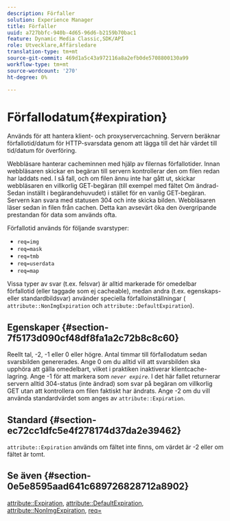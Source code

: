 ```yaml
---
description: Förfaller
solution: Experience Manager
title: Förfaller
uuid: a727bbfc-940b-4d65-96d6-b2159b70bac1
feature: Dynamic Media Classic,SDK/API
role: Utvecklare,Affärsledare
translation-type: tm+mt
source-git-commit: 469d1a5c43a972116a8a2efb0de5708800130a99
workflow-type: tm+mt
source-wordcount: '270'
ht-degree: 0%

---
```



# Förfallodatum{#expiration}

Används för att hantera klient- och proxyservercachning. Servern beräknar förfallotid/datum för HTTP-svarsdata genom att lägga till det här värdet till tid/datum för överföring.

Webbläsare hanterar cacheminnen med hjälp av filernas förfallotider. Innan webbläsaren skickar en begäran till servern kontrollerar den om filen redan har laddats ned. I så fall, och om filen ännu inte har gått ut, skickar webbläsaren en villkorlig GET-begäran (till exempel med fältet Om ändrad-Sedan inställt i begärandehuvudet) i stället för en vanlig GET-begäran. Servern kan svara med statusen 304 och inte skicka bilden. Webbläsaren läser sedan in filen från cachen. Detta kan avsevärt öka den övergripande prestandan för data som används ofta.

Förfallotid används för följande svarstyper:

* `req=img`
* `req=mask`
* `req=tmb`
* `req=userdata`
* `req=map`

Vissa typer av svar (t.ex. felsvar) är alltid markerade för omedelbar förfallotid (eller taggade som ej cacheable), medan andra (t.ex. egenskaps- eller standardbildsvar) använder speciella förfalloinställningar ( `attribute::NonImgExpiration` och `attribute::DefaultExpiration`).

## Egenskaper {#section-7f5173d090cf48df8fa1a2c72b8c8c60}

Reellt tal, -2, -1 eller 0 eller högre. Antal timmar till förfallodatum sedan svarsbilden genererades. Ange 0 om du alltid vill att svarsbilden ska upphöra att gälla omedelbart, vilket i praktiken inaktiverar klientcache-lagring. Ange -1 för att markera som *`never expire`*. I det här fallet returnerar servern alltid 304-status (inte ändrad) som svar på begäran om villkorlig GET utan att kontrollera om filen faktiskt har ändrats. Ange -2 om du vill använda standardvärdet som anges av `attribute::Expiration`.

## Standard {#section-ec72cc1dfc5e4f278174d37da2e39462}

`attribute::Expiration` används om fältet inte finns, om värdet är -2 eller om fältet är tomt.

## Se även {#section-0e5e8595aad641c689726828712a8902}

[attribute::Expiration](../../../../../../is-api/image-catalog/image-serving-api-ref/c-image-catalog-reference/c-attributes-reference/r-expiration.md#reference-a0bf4686425d4e00b8014c4950fb62b7),  [attribute::DefaultExpiration](../../../../../../is-api/image-catalog/image-serving-api-ref/c-image-catalog-reference/c-attributes-reference/r-defaultexpiration.md#reference-0526166fab654fceb243b75d1ea4f0cf),  [attribute::NonImgExpiration](../../../../../../is-api/image-catalog/image-serving-api-ref/c-image-catalog-reference/c-attributes-reference/r-nonimgexpiration.md#reference-a8066cd0d24b4ea98100ade4821f1f9d),  [req=](../../../../../../is-api/http-ref/image-serving-api-ref/c-http-protocol-reference/c-command-reference/r-req/r-req.md#reference-907cdb4a97034db7ad94695f25552e76)
